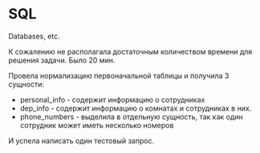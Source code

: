 # SQL
Databases, etc.


К сожалению не располагала достаточным количеством времени для решения задачи. 
Было 20 мин.

Провела нормализацию первоначальной таблицы и получила 3 сущности: 
- personal_info - содержит информацию о сотрудниках
- dep_info - содержит информацию о комнатах и сотрудниках в них.
- phone_numbers - выделила в отдельную сущность, так как один сотрудник может иметь несколько номеров

И успела написать один тестовый запрос.

